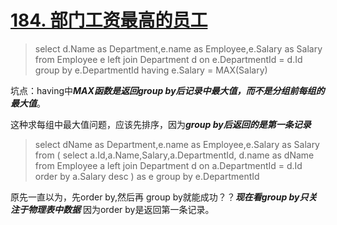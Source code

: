 # [184. 部门工资最高的员工](https://leetcode-cn.com/problems/department-highest-salary/)

> select d.Name as Department,e.name as Employee,e.Salary as Salary 
from Employee e
left join Department d
on e.DepartmentId = d.Id
group by e.DepartmentId
having e.Salary = MAX(Salary)

坑点：having中***MAX函数是返回group by后记录中最大值，而不是分组前每组的最大值***。

这种求每组中最大值问题，应该先排序，因为***group by后返回的是第一条记录***
> select dName as Department,e.name as Employee,e.Salary as Salary 
from (
    select a.Id,a.Name,Salary,a.DepartmentId, d.name as dName
from Employee a
left join Department d
on a.DepartmentId = d.Id
order by a.Salary desc
    ) as e
group by e.DepartmentId

原先一直以为，先order by,然后再 group by就能成功？？***现在看group by只关注于物理表中数据***
因为order by是返回第一条记录。